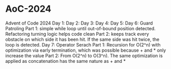 # AoC-2024
Advent of Code 2024
Day 1:
Day 2:
Day 3:
Day 4:
Day 5:
Day 6: Guard Patroling
Part 1: simple while loop until out-of-bound position detected. Refactoring turning logic helps code clean
Part 2: keeps track every obstacle on which side it has been hit. If the same side was hit twice, the loop is detected.
Day 7: Operator Serach
Part 1: Recursion for O(2^n) with optimization via early termination, which was possible because + and * only increase the value
Part 2: From O(2^n) to O(3^n). The same optimization is applied as concatenation has the same nature as + and *


